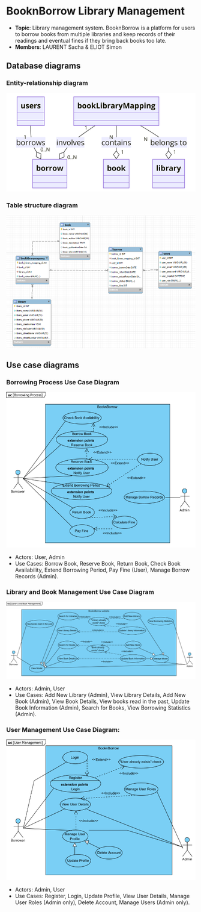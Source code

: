 # BooknBorrow Library Management

- **Topic**: Library management system. BooknBorrow is a platform for users to borrow books from multiple libraries and keep records of their readings and eventual fines if they bring back books too late.
- **Members**: LAURENT Sacha & ELIOT Simon


## Database diagrams
### Entity-relationship diagram
<img src="https://github.com/Hormone4/BooknBorrow-Library-Management/blob/main/diagrams/database/ER-diagram.png" alt=""/>

### Table structure diagram
<img src="https://github.com/Hormone4/BooknBorrow-Library-Management/blob/main/diagrams/database/Table-structure-diagram.png" alt=""/>


## Use case diagrams

### Borrowing Process Use Case Diagram
<img src="https://github.com/Hormone4/BooknBorrow-Library-Management/blob/main/diagrams/use-cases/Borrowing-Process.png" alt=""/>

- Actors: User, Admin
- Use Cases: Borrow Book, Reserve Book, Return Book, Check Book Availability, Extend Borrowing Period, Pay Fine (User), Manage Borrow Records (Admin).

### Library and Book Management Use Case Diagram
<img src="https://github.com/Hormone4/BooknBorrow-Library-Management/blob/main/diagrams/use-cases/Library-and-Book-Management.png" alt=""/>

- Actors: Admin, User
- Use Cases: Add New Library (Admin), View Library Details, Add New Book (Admin), View Book Details, View books read in the past, Update Book Information (Admin), Search for Books, View Borrowing Statistics (Admin).

### User Management Use Case Diagram:
<img src="https://github.com/Hormone4/BooknBorrow-Library-Management/blob/main/diagrams/use-cases/User-Management.png" alt=""/>

- Actors: Admin, User
- Use Cases: Register, Login, Update Profile, View User Details, Manage User Roles (Admin only), Delete Account, Manage Users (Admin only).
